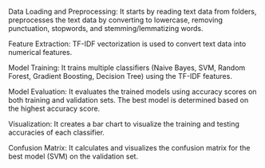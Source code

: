 Data Loading and Preprocessing: It starts by reading text data from folders, preprocesses the text data by converting to lowercase, removing punctuation, stopwords, and stemming/lemmatizing words.

Feature Extraction: TF-IDF vectorization is used to convert text data into numerical features.

Model Training: It trains multiple classifiers (Naive Bayes, SVM, Random Forest, Gradient Boosting, Decision Tree) using the TF-IDF features.

Model Evaluation: It evaluates the trained models using accuracy scores on both training and validation sets. The best model is determined based on the highest accuracy score.

Visualization: It creates a bar chart to visualize the training and testing accuracies of each classifier.

Confusion Matrix: It calculates and visualizes the confusion matrix for the best model (SVM) on the validation set.
